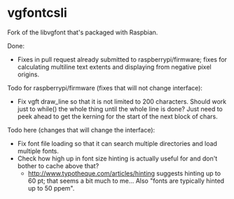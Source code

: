 vgfontcsli
==========

Fork of the libvgfont that's packaged with Raspbian.

Done:
* Fixes in pull request already submitted to raspberrypi/firmware; fixes for calculating multiline text extents and displaying from negative pixel origins.

Todo for raspberrypi/firmware (fixes that will not change interface):
* Fix vgft draw_line so that it is not limited to 200 characters.  Should work just to while() the whole thing until the whole line is done?  Just need to peek ahead to get the kerning for the start of the next block of chars.

Todo here (changes that will change the interface):
* Fix font file loading so that it can search multiple directories and load multiple fonts.
* Check how high up in font size hinting is actually useful for and don't bother to cache above that?
  * http://www.typotheque.com/articles/hinting suggests hinting up to 60 pt; that seems a bit much to me...  Also "fonts are typically hinted up to 50 ppem".